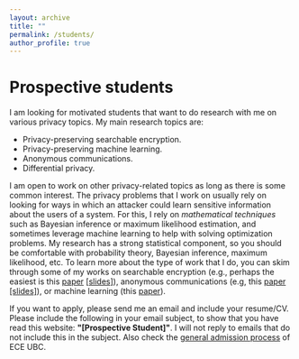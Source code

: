 ```yaml
---
layout: archive
title: ""
permalink: /students/
author_profile: true
---
```


# Prospective students
I am looking for motivated students that want to do research with me on various privacy topics.
My main research topics are:
- Privacy-preserving searchable encryption.
- Privacy-preserving machine learning.
- Anonymous communications.
- Differential privacy.

I am open to work on other privacy-related topics as long as there is some common interest.
The privacy problems that I work on usually rely on looking for ways in which an attacker could learn sensitive information about the users of a system.
For this, I rely on *mathematical techniques* such as Bayesian inference or maximum likelihood estimation, and sometimes leverage machine learning to help with solving optimization problems.
My research has a strong statistical component, so you should be comfortable with probability theory, Bayesian inference, maximum likelihood, etc.
To learn more about the type of work that I do, you can skim through some of my works on searchable encryption (e.g., perhaps the easiest is this [paper](/files/oya-2021-08-usenix.pdf) [[slides]](/files/oya-2021-08-usenix-slides.pdf)), anonymous communications (e.g, this [paper](/files/oya-2014-07-pets.pdf) [[slides]](/files/oya-2014-07-pets-slides.pdf)), or machine learning (this [paper](/files/oya-2023-07-csf.pdf)).

If you want to apply, please send me an email and include your resume/CV.
Please include the following in your email subject, to show that you have read this website: **"[Prospective Student]"**.
I will not reply to emails that do not include this in the subject.
Also check the [general admission process](https://ece.ubc.ca/undergraduates/admissions/) of ECE UBC.
